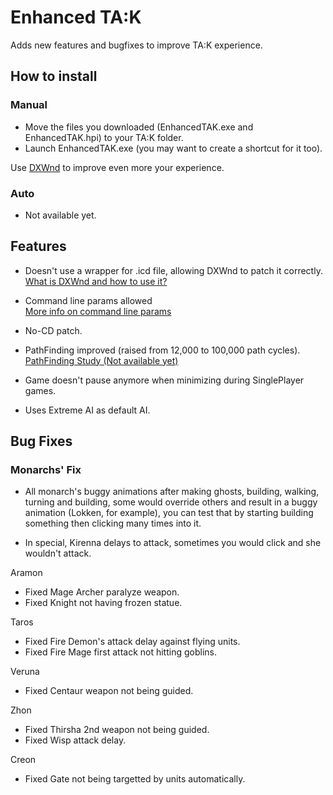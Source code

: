 # Enhanced TA:K
Adds new features and bugfixes to improve TA:K experience.

## How to install

### Manual
- Move the files you downloaded (EnhancedTAK.exe and EnhancedTAK.hpi) to your TA:K folder.
- Launch EnhancedTAK.exe (you may want to create a shortcut for it too).

Use [DXWnd](http://kingdoms.catsboard.com/t1522-how-to-use-dxwnd) to improve even more your experience.

### Auto
- Not available yet.

## Features

* Doesn't use a wrapper for .icd file, allowing DXWnd to patch it correctly.  
  [What is DXWnd and how to use it?](http://kingdoms.catsboard.com/t1522-how-to-use-dxwnd)
* Command line params allowed  
  [More info on command line params](http://kingdoms.catsboard.com/t1257-tak-target-command-line-parameters)
* No-CD patch.
  
* PathFinding improved (raised from 12,000 to 100,000 path cycles).
  [PathFinding Study (Not available yet)]()

* Game doesn't pause anymore when minimizing during SinglePlayer games.

* Uses Extreme AI as default AI.

## Bug Fixes

### Monarchs' Fix

- All monarch's buggy animations after making ghosts, building, walking, turning and building, some would override others and result in a buggy animation (Lokken, for example), you can test that by starting building something then clicking many times into it.

- In special, Kirenna delays to attack, sometimes you would click and she wouldn't attack.

Aramon
- Fixed Mage Archer paralyze weapon.
- Fixed Knight not having frozen statue.

Taros
- Fixed Fire Demon's attack delay against flying units.
- Fixed Fire Mage first attack not hitting goblins.

Veruna
- Fixed Centaur weapon not being guided.

Zhon
- Fixed Thirsha 2nd weapon not being guided.
- Fixed Wisp attack delay.

Creon
- Fixed Gate not being targetted by units automatically.